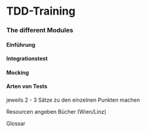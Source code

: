 # TDD-Training

### The different Modules

#### Einführung

#### Integrationstest

#### Mocking

#### Arten von Tests

jeweils 2 - 3 Sätze zu den einzelnen Punkten machen




Resourcen angeben
Bücher (Wien/Linz)

Glossar


